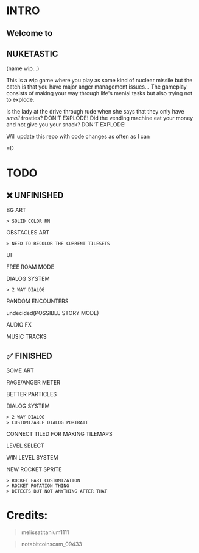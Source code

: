 # INTRO
## Welcome to
## NUKETASTIC
(name wip...)

This is a wip game where you play as some kind of nuclear missile but the catch is that you have major anger management issues...
The gameplay consists of making your way through life's menial tasks but also trying not to explode.


Is the lady at the drive through rude when she says that they only have *small* frosties? DON'T EXPLODE!
Did the vending machine eat your money and not give you your snack? DON'T EXPLODE!

Will update this repo with code changes as often as I can

=D


# TODO

## ❌ UNFINISHED
  BG ART
  
    > SOLID COLOR RN
  OBSTACLES ART
  
    > NEED TO RECOLOR THE CURRENT TILESETS
  UI
  
  FREE ROAM MODE 
  
  DIALOG SYSTEM
  
    > 2 WAY DIALOG
  RANDOM ENCOUNTERS
  
  undecided(POSSIBLE STORY MODE)
  
  AUDIO FX
  
  MUSIC TRACKS
  

## ✅ FINISHED

  SOME ART
  
  RAGE/ANGER METER
  
  BETTER PARTICLES
  
  DIALOG SYSTEM
  
    > 2 WAY DIALOG
    > CUSTOMIZABLE DIALOG PORTRAIT
  CONNECT TILED FOR MAKING TILEMAPS
  
  LEVEL SELECT
  
  WIN LEVEL SYSTEM
  
  NEW ROCKET SPRITE
  
    > ROCKET PART CUSTOMIZATION
    > ROCKET ROTATION THING
    > DETECTS BUT NOT ANYTHING AFTER THAT
    

# Credits:

> melissatitanium1111

> notabitcoinscam_09433
